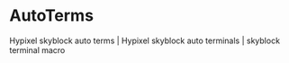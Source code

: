 # AutoTerms
Hypixel skyblock auto terms | Hypixel skyblock auto terminals | skyblock terminal macro

